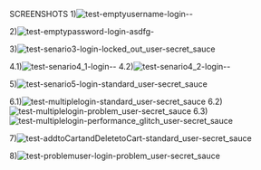 SCREENSHOTS
1)![test-emptyusername-login--](https://github.com/ceyhunonac/SeleniumPyTest/assets/74990452/2373e09f-eda9-469d-a187-c8a1b72146aa)

2)![test-emptypassword-login-asdfg-](https://github.com/ceyhunonac/SeleniumPyTest/assets/74990452/d0f9f7e6-8cc6-40d1-a8c1-adcd057f803e)

3)![test-senario3-login-locked_out_user-secret_sauce](https://github.com/ceyhunonac/SeleniumPyTest/assets/74990452/f221bbfc-52f7-4dd4-85e0-b94f32986473)

4.1)![test-senario4_1-login--](https://github.com/ceyhunonac/SeleniumPyTest/assets/74990452/d35f70b4-758f-4a96-8933-17248a81e787)
4.2)![test-senario4_2-login--](https://github.com/ceyhunonac/SeleniumPyTest/assets/74990452/ed6f9f31-cfa8-445e-977d-5d147e36e690)

5)![test-senario5-login-standard_user-secret_sauce](https://github.com/ceyhunonac/SeleniumPyTest/assets/74990452/412019da-599b-4088-b3d1-e2202df1882b)

6.1)![test-multiplelogin-standard_user-secret_sauce](https://github.com/ceyhunonac/SeleniumPyTest/assets/74990452/f189c843-5f8f-431c-a6fc-1e9243ad60ee)
6.2)![test-multiplelogin-problem_user-secret_sauce](https://github.com/ceyhunonac/SeleniumPyTest/assets/74990452/2d1d97a5-9c19-4fc3-9e9c-634666348dcc)
6.3)![test-multiplelogin-performance_glitch_user-secret_sauce](https://github.com/ceyhunonac/SeleniumPyTest/assets/74990452/4c0079d4-1b1f-437b-956c-bb417655b704)

7)![test-addtoCartandDeletetoCart-standard_user-secret_sauce](https://github.com/ceyhunonac/SeleniumPyTest/assets/74990452/a15f1021-3eda-4d85-bb61-a2ada2089d93)

8)![test-problemuser-login-problem_user-secret_sauce](https://github.com/ceyhunonac/SeleniumPyTest/assets/74990452/9d3e4626-be7f-4577-9cf7-33d6b2d06386)
